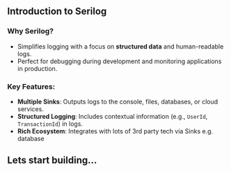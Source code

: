 ## Introduction to Serilog

### Why Serilog?

- Simplifies logging with a focus on **structured data** and human-readable logs.
- Perfect for debugging during development and monitoring applications in production.

### Key Features:

- **Multiple Sinks**: Outputs logs to the console, files, databases, or cloud services.
- **Structured Logging**: Includes contextual information (e.g., `UserId`, `TransactionId`) in logs.
- **Rich Ecosystem**: Integrates with lots of 3rd party tech via Sinks e.g. database

## Lets start building...
